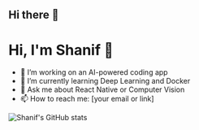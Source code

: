 ## Hi there 👋

# Hi, I'm Shanif 👋

- 🔭 I’m working on an AI-powered coding app
- 🌱 I’m currently learning Deep Learning and Docker
- 💬 Ask me about React Native or Computer Vision
- 📫 How to reach me: [your email or link]

![Shanif's GitHub stats](https://github-readme-stats.vercel.app/api?username=shanifkp&show_icons=true&theme=radical)
